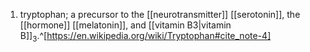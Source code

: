 1. tryptophan; a precursor to the [[neurotransmitter]] [[serotonin]], the [[hormone]] [[melatonin]], and [[vitamin B3|vitamin B]]<sub>3</sub>.^[https://en.wikipedia.org/wiki/Tryptophan#cite_note-4]